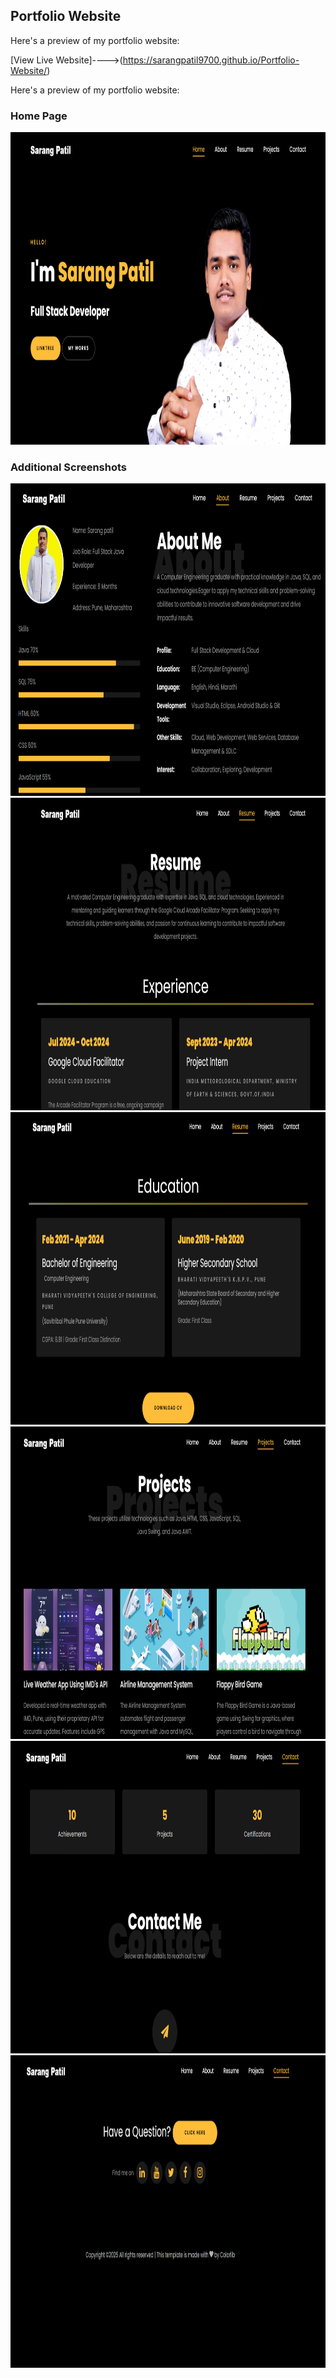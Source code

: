 ## Portfolio Website

Here's a preview of my portfolio website:

[View Live Website]---->(https://sarangpatil9700.github.io/Portfolio-Website/)

Here's a preview of my portfolio website:

### Home Page
<img src="https://github.com/SarangPatil9700/Portfolio-Website/blob/main/screenshots/Screenshot%20(17).png" alt="Home Page Screenshot" height="500" width="1500">

### Additional Screenshots
<img src="https://github.com/SarangPatil9700/Portfolio-Website/blob/main/screenshots/Screenshot%20(18).png" alt="Screenshot 18" height="500" width="1500">
<img src="https://github.com/SarangPatil9700/Portfolio-Website/blob/main/screenshots/Screenshot%20(20).png" alt="Screenshot 20" height="500" width="1500">
<img src="https://github.com/SarangPatil9700/Portfolio-Website/blob/main/screenshots/Screenshot%20(21).png" alt="Screenshot 21" height="500" width="1500">
<img src="https://github.com/SarangPatil9700/Portfolio-Website/blob/main/screenshots/Screenshot%20(22).png" alt="Screenshot 22" height="500" width="1500">
<img src="https://github.com/SarangPatil9700/Portfolio-Website/blob/main/screenshots/Screenshot%20(23).png" alt="Screenshot 23" height="500" width="1500">
<img src="https://github.com/SarangPatil9700/Portfolio-Website/blob/main/screenshots/Screenshot%20(24).png" alt="Screenshot 24" height="500" width="1500">
